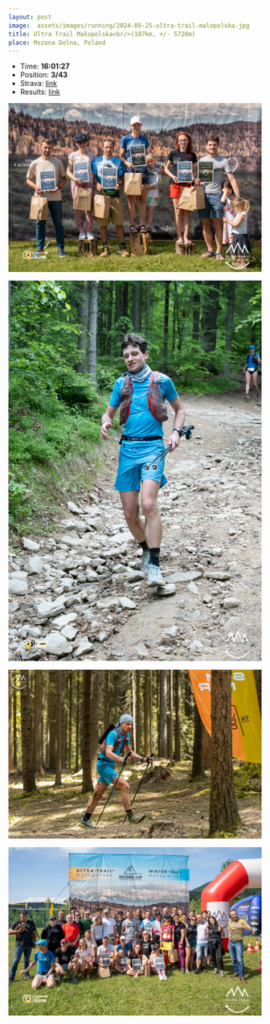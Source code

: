 ```yaml
---
layout: post
image:  assets/images/running/2024-05-25-ultra-trail-malopolska.jpg
title: Ultra Trail Małopolska<br/>(107km, +/- 5720m)
place: Mszana Dolna, Poland
---
```


- Time: **16:01:27**
- Position: **3/43**
- Strava: [link](https://www.strava.com/activities/11497005864)
- Results: [link](/assets/images/running/2024-05-25-ultra-trail-malopolska-results.pdf)

![Me](/assets/images/running/2024-05-25-ultra-trail-malopolska-me.jpg)

![Me](/assets/images/running/2024-05-25-ultra-trail-malopolska-me-2.jpg)

![Me](/assets/images/running/2024-05-25-ultra-trail-malopolska-me-3.jpg)

![Me](/assets/images/running/2024-05-25-ultra-trail-malopolska-me-4.jpg)
